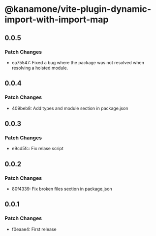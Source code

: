 # @kanamone/vite-plugin-dynamic-import-with-import-map

## 0.0.5

### Patch Changes

- ea75547: Fixed a bug where the package was not resolved when resolving a hoisted module.

## 0.0.4

### Patch Changes

- 409beb8: Add types and module section in package.json

## 0.0.3

### Patch Changes

- e9cd5fc: Fix relase script

## 0.0.2

### Patch Changes

- 80f4339: Fix broken files section in package.json

## 0.0.1

### Patch Changes

- f0eaae4: First release
